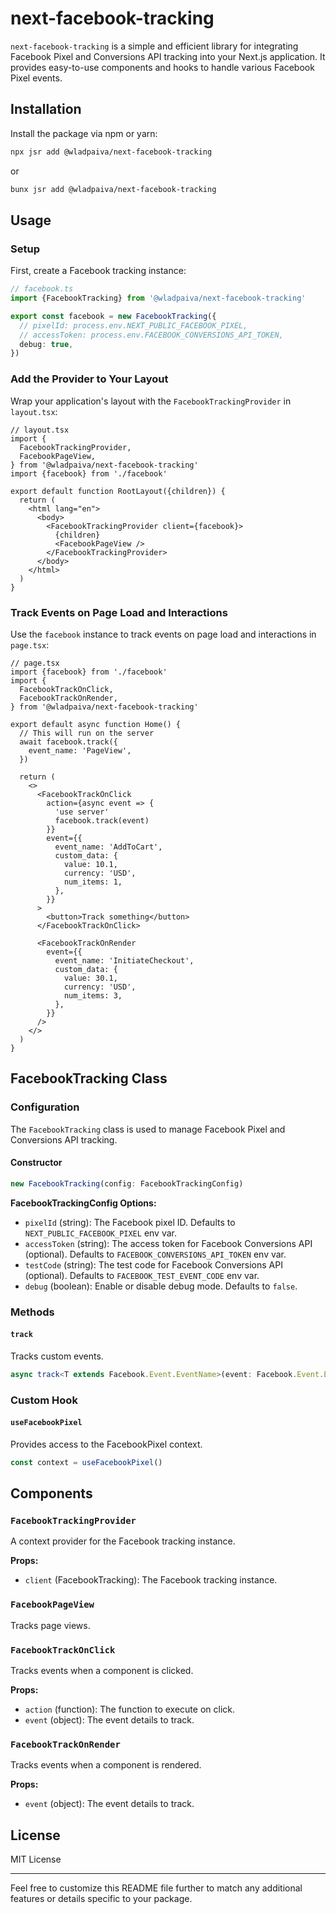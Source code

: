 # next-facebook-tracking

`next-facebook-tracking` is a simple and efficient library for integrating
Facebook Pixel and Conversions API tracking into your Next.js application. It
provides easy-to-use components and hooks to handle various Facebook Pixel
events.

## Installation

Install the package via npm or yarn:

```bash
npx jsr add @wladpaiva/next-facebook-tracking
```

or

```bash
bunx jsr add @wladpaiva/next-facebook-tracking
```

## Usage

### Setup

First, create a Facebook tracking instance:

```ts
// facebook.ts
import {FacebookTracking} from '@wladpaiva/next-facebook-tracking'

export const facebook = new FacebookTracking({
  // pixelId: process.env.NEXT_PUBLIC_FACEBOOK_PIXEL,
  // accessToken: process.env.FACEBOOK_CONVERSIONS_API_TOKEN,
  debug: true,
})
```

### Add the Provider to Your Layout

Wrap your application's layout with the `FacebookTrackingProvider` in
`layout.tsx`:

```tsx
// layout.tsx
import {
  FacebookTrackingProvider,
  FacebookPageView,
} from '@wladpaiva/next-facebook-tracking'
import {facebook} from './facebook'

export default function RootLayout({children}) {
  return (
    <html lang="en">
      <body>
        <FacebookTrackingProvider client={facebook}>
          {children}
          <FacebookPageView />
        </FacebookTrackingProvider>
      </body>
    </html>
  )
}
```

### Track Events on Page Load and Interactions

Use the `facebook` instance to track events on page load and interactions in
`page.tsx`:

```tsx
// page.tsx
import {facebook} from './facebook'
import {
  FacebookTrackOnClick,
  FacebookTrackOnRender,
} from '@wladpaiva/next-facebook-tracking'

export default async function Home() {
  // This will run on the server
  await facebook.track({
    event_name: 'PageView',
  })

  return (
    <>
      <FacebookTrackOnClick
        action={async event => {
          'use server'
          facebook.track(event)
        }}
        event={{
          event_name: 'AddToCart',
          custom_data: {
            value: 10.1,
            currency: 'USD',
            num_items: 1,
          },
        }}
      >
        <button>Track something</button>
      </FacebookTrackOnClick>

      <FacebookTrackOnRender
        event={{
          event_name: 'InitiateCheckout',
          custom_data: {
            value: 30.1,
            currency: 'USD',
            num_items: 3,
          },
        }}
      />
    </>
  )
}
```

## FacebookTracking Class

### Configuration

The `FacebookTracking` class is used to manage Facebook Pixel and Conversions
API tracking.

#### Constructor

```typescript
new FacebookTracking(config: FacebookTrackingConfig)
```

**FacebookTrackingConfig Options:**

- `pixelId` (string): The Facebook pixel ID. Defaults to
  `NEXT_PUBLIC_FACEBOOK_PIXEL` env var.
- `accessToken` (string): The access token for Facebook Conversions API
  (optional). Defaults to `FACEBOOK_CONVERSIONS_API_TOKEN` env var.
- `testCode` (string): The test code for Facebook Conversions API (optional).
  Defaults to `FACEBOOK_TEST_EVENT_CODE` env var.
- `debug` (boolean): Enable or disable debug mode. Defaults to `false`.

### Methods

#### `track`

Tracks custom events.

```typescript
async track<T extends Facebook.Event.EventName>(event: Facebook.Event.EventData<T>)
```

### Custom Hook

#### `useFacebookPixel`

Provides access to the FacebookPixel context.

```typescript
const context = useFacebookPixel()
```

## Components

### `FacebookTrackingProvider`

A context provider for the Facebook tracking instance.

**Props:**

- `client` (FacebookTracking): The Facebook tracking instance.

### `FacebookPageView`

Tracks page views.

### `FacebookTrackOnClick`

Tracks events when a component is clicked.

**Props:**

- `action` (function): The function to execute on click.
- `event` (object): The event details to track.

### `FacebookTrackOnRender`

Tracks events when a component is rendered.

**Props:**

- `event` (object): The event details to track.

## License

MIT License

---

Feel free to customize this README file further to match any additional features
or details specific to your package.
